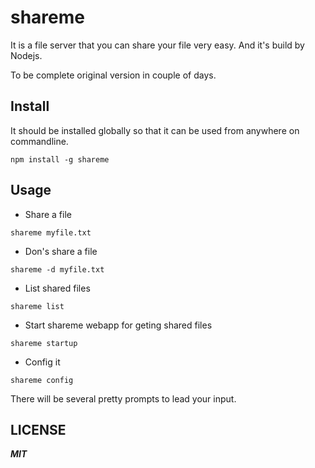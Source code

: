 # shareme
It is a file server that you can share your file very easy. And it's build by Nodejs.

To be complete original version in couple of days.

## Install

It should be installed globally so that it can be used from anywhere on commandline.

```
npm install -g shareme
```
## Usage

* Share a file
```
shareme myfile.txt
```

* Don's share a file
```
shareme -d myfile.txt
```
* List shared files
```
shareme list
```
* Start shareme webapp for geting shared files

```
shareme startup
```
* Config it
```
shareme config
```
There will be several pretty prompts to lead your input.

## LICENSE
***MIT***
